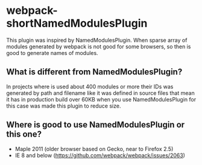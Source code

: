# webpack-shortNamedModulesPlugin

This plugin was inspired by NamedModulesPlugin. When sparse array of modules generated by webpack is not good for some browsers, so then is good to generate names of modules. 

## What is different from NamedModulesPlugin?

In projects where is used about 400 modules or more their IDs was generated by path and filename like it was defined in source files that mean it has in production build over 60KB when you use NamedModulesPlugin for this case was made this plugin to reduce size.

## Where is good to use NamedModulesPlugin or this one?

* Maple 2011 (older browser based on Gecko, near to Firefox 2.5)
* IE 8 and below (https://github.com/webpack/webpack/issues/2063)
